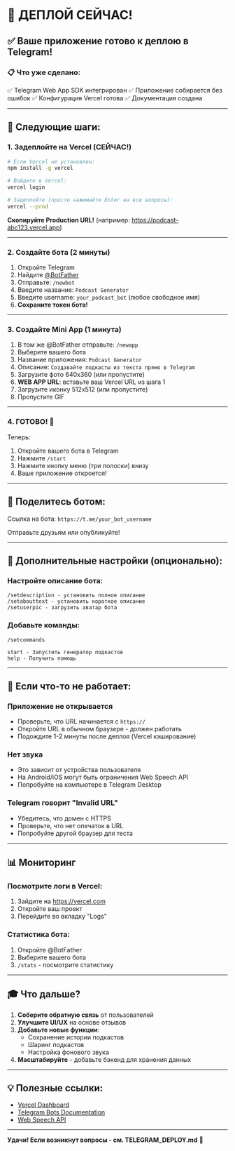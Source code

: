 # 🚀 ДЕПЛОЙ СЕЙЧАС!

## ✅ Ваше приложение готово к деплою в Telegram!

### 📋 Что уже сделано:

✅ Telegram Web App SDK интегрирован
✅ Приложение собирается без ошибок
✅ Конфигурация Vercel готова
✅ Документация создана

---

## 🎯 Следующие шаги:

### 1. Задеплойте на Vercel (СЕЙЧАС!)

```bash
# Если Vercel не установлен:
npm install -g vercel

# Войдите в Vercel:
vercel login

# Задеплойте (просто нажимайте Enter на все вопросы):
vercel --prod
```

**Скопируйте Production URL!** (например: https://podcast-abc123.vercel.app)

---

### 2. Создайте бота (2 минуты)

1. Откройте Telegram
2. Найдите [@BotFather](https://t.me/BotFather)
3. Отправьте: `/newbot`
4. Введите название: `Podcast Generator`
5. Введите username: `your_podcast_bot` (любое свободное имя)
6. **Сохраните токен бота!**

---

### 3. Создайте Mini App (1 минута)

1. В том же @BotFather отправьте: `/newapp`
2. Выберите вашего бота
3. Название приложения: `Podcast Generator`
4. Описание: `Создавайте подкасты из текста прямо в Telegram`
5. Загрузите фото 640x360 (или пропустите)
6. **WEB APP URL**: вставьте ваш Vercel URL из шага 1
7. Загрузите иконку 512x512 (или пропустите)
8. Пропустите GIF

---

### 4. ГОТОВО! 🎉

Теперь:
1. Откройте вашего бота в Telegram
2. Нажмите `/start`
3. Нажмите кнопку меню (три полоски) внизу
4. Ваше приложение откроется!

---

## 📱 Поделитесь ботом:

Ссылка на бота: `https://t.me/your_bot_username`

Отправьте друзьям или опубликуйте!

---

## 🔧 Дополнительные настройки (опционально):

### Настройте описание бота:
```
/setdescription - установить полное описание
/setabouttext - установить короткое описание
/setuserpic - загрузить аватар бота
```

### Добавьте команды:
```
/setcommands

start - Запустить генератор подкастов
help - Получить помощь
```

---

## 🐛 Если что-то не работает:

### Приложение не открывается
- Проверьте, что URL начинается с `https://`
- Откройте URL в обычном браузере - должен работать
- Подождите 1-2 минуты после деплоя (Vercel кэширование)

### Нет звука
- Это зависит от устройства пользователя
- На Android/iOS могут быть ограничения Web Speech API
- Попробуйте на компьютере в Telegram Desktop

### Telegram говорит "Invalid URL"
- Убедитесь, что домен с HTTPS
- Проверьте, что нет опечаток в URL
- Попробуйте другой браузер для теста

---

## 📊 Мониторинг

### Посмотрите логи в Vercel:
1. Зайдите на https://vercel.com
2. Откройте ваш проект
3. Перейдите во вкладку "Logs"

### Статистика бота:
1. Откройте @BotFather
2. Выберите вашего бота
3. `/stats` - посмотрите статистику

---

## 🎓 Что дальше?

1. **Соберите обратную связь** от пользователей
2. **Улучшите UI/UX** на основе отзывов
3. **Добавьте новые функции**:
   - Сохранение истории подкастов
   - Шаринг подкастов
   - Настройка фонового звука
4. **Масштабируйте** - добавьте бэкенд для хранения данных

---

## 💡 Полезные ссылки:

- [Vercel Dashboard](https://vercel.com/dashboard)
- [Telegram Bots Documentation](https://core.telegram.org/bots)
- [Web Speech API](https://developer.mozilla.org/en-US/docs/Web/API/Web_Speech_API)

---

**Удачи! Если возникнут вопросы - см. TELEGRAM_DEPLOY.md** 🚀
